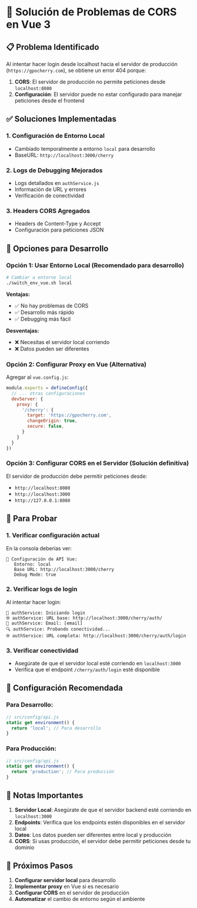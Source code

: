 # 🔧 Solución de Problemas de CORS en Vue 3

## 📋 Problema Identificado

Al intentar hacer login desde localhost hacia el servidor de producción (`https://gpocherry.com`), se obtiene un error 404 porque:

1. **CORS**: El servidor de producción no permite peticiones desde `localhost:8080`
2. **Configuración**: El servidor puede no estar configurado para manejar peticiones desde el frontend

## ✅ Soluciones Implementadas

### 1. **Configuración de Entorno Local**
- Cambiado temporalmente a entorno `local` para desarrollo
- BaseURL: `http://localhost:3000/cherry`

### 2. **Logs de Debugging Mejorados**
- Logs detallados en `authService.js`
- Información de URL y errores
- Verificación de conectividad

### 3. **Headers CORS Agregados**
- Headers de Content-Type y Accept
- Configuración para peticiones JSON

## 🔄 Opciones para Desarrollo

### Opción 1: Usar Entorno Local (Recomendado para desarrollo)
```bash
# Cambiar a entorno local
./switch_env_vue.sh local
```

**Ventajas:**
- ✅ No hay problemas de CORS
- ✅ Desarrollo más rápido
- ✅ Debugging más fácil

**Desventajas:**
- ❌ Necesitas el servidor local corriendo
- ❌ Datos pueden ser diferentes

### Opción 2: Configurar Proxy en Vue (Alternativa)
Agregar al `vue.config.js`:
```javascript
module.exports = defineConfig({
  // ... otras configuraciones
  devServer: {
    proxy: {
      '/cherry': {
        target: 'https://gpocherry.com',
        changeOrigin: true,
        secure: false,
      }
    }
  }
})
```

### Opción 3: Configurar CORS en el Servidor (Solución definitiva)
El servidor de producción debe permitir peticiones desde:
- `http://localhost:8080`
- `http://localhost:3000`
- `http://127.0.0.1:8080`

## 🧪 Para Probar

### 1. **Verificar configuración actual**
En la consola deberías ver:
```
🔧 Configuración de API Vue:
   Entorno: local
   Base URL: http://localhost:3000/cherry
   Debug Mode: true
```

### 2. **Verificar logs de login**
Al intentar hacer login:
```
🔐 authService: Iniciando login
🌐 authService: URL base: http://localhost:3000/cherry/auth/
📧 authService: Email: [email]
🔍 authService: Probando conectividad...
🌐 authService: URL completa: http://localhost:3000/cherry/auth/login
```

### 3. **Verificar conectividad**
- Asegúrate de que el servidor local esté corriendo en `localhost:3000`
- Verifica que el endpoint `/cherry/auth/login` esté disponible

## 🚀 Configuración Recomendada

### Para Desarrollo:
```javascript
// src/config/api.js
static get environment() {
  return 'local'; // Para desarrollo
}
```

### Para Producción:
```javascript
// src/config/api.js
static get environment() {
  return 'production'; // Para producción
}
```

## 📝 Notas Importantes

1. **Servidor Local**: Asegúrate de que el servidor backend esté corriendo en `localhost:3000`
2. **Endpoints**: Verifica que los endpoints estén disponibles en el servidor local
3. **Datos**: Los datos pueden ser diferentes entre local y producción
4. **CORS**: Si usas producción, el servidor debe permitir peticiones desde tu dominio

## 🔧 Próximos Pasos

1. **Configurar servidor local** para desarrollo
2. **Implementar proxy** en Vue si es necesario
3. **Configurar CORS** en el servidor de producción
4. **Automatizar** el cambio de entorno según el ambiente 